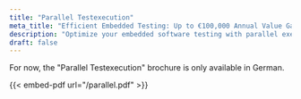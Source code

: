 ```yaml
---
title: "Parallel Testexecution"
meta_title: "Efficient Embedded Testing: Up to €100,000 Annual Value Gain"
description: "Optimize your embedded software testing with parallel execution on real devices. Faster feedback loops, fewer context switches, higher test coverage – delivering up to €100,000 annual value gain per team."
draft: false
---
```


For now, the "Parallel Testexecution" brochure is only available in German.

{{< embed-pdf url="/parallel.pdf" >}}
